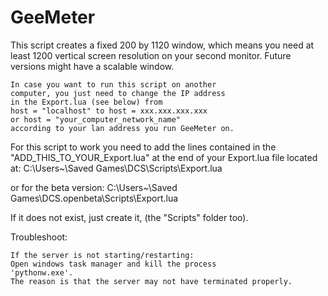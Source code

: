 GeeMeter
===

This script creates a fixed 200 by 1120 window,
which means you need at least 1200 vertical
screen resolution on your second monitor.
Future versions might have a scalable window.

	In case you want to run this script on another
	computer, you just need to change the IP address
	in the Export.lua (see below) from
	host = "localhost" to host = xxx.xxx.xxx.xxx
	or host = "your_computer_network_name"
	according to your lan address you run GeeMeter on.



For this script to work you need to add the
lines contained in the "ADD_THIS_TO_YOUR_Export.lua"
at the end of your Export.lua file located at:
C:\Users\~\Saved Games\DCS\Scripts\Export.lua

or for the beta version:
C:\Users\~\Saved Games\DCS.openbeta\Scripts\Export.lua

If it does not exist, just create it, (the "Scripts" folder too).



Troubleshoot:

	If the server is not starting/restarting:
	Open windows task manager and kill the process
	'pythonw.exe'.
	The reason is that the server may not have terminated properly.
